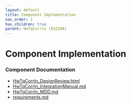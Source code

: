 ```yaml
---
layout: default
title: Component Implementation
nav_order: 1
has_children: true
parent: HwTqCorrln (ES229A)
---
```

# Component Implementation
### Component Documentation

- [HwTqCorrln_DesignReview.html](doc/HwTqCorrln_DesignReview.html)
- [HwTqCorrln_IntegrationManual.md](doc/HwTqCorrln_IntegrationManual.md)
- [HwTqCorrln_MDD.md](doc/HwTqCorrln_MDD.md)
- [requirements.md](doc/requirements.md)

